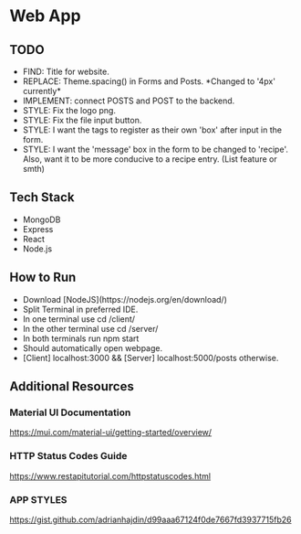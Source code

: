 # Web App

## TODO

<ul>
  <li> FIND: Title for website. 
  <li> REPLACE: Theme.spacing() in Forms and Posts. *Changed to '4px' currently*
  <li> IMPLEMENT: connect POSTS and POST to the backend. 
  <li> STYLE: Fix the logo png. 
  <li> STYLE: Fix the file input button.
  <li> STYLE: I want the tags to register as their own 'box' after input in the form. 
  <li> STYLE: I want the 'message' box in the form to be changed to 'recipe'. Also, want it to be more conducive to a recipe entry. (List feature or smth) 
</ul>

## Tech Stack 

<ul>
  <li> MongoDB
  <li> Express
  <li> React
  <li> Node.js
</ul>

## How to Run

<ul>
  <li> Download [NodeJS](https://nodejs.org/en/download/)
  <li> Split Terminal in preferred IDE. 
  <li> In one terminal use
          cd /client/
  <li> In the other terminal use
          cd /server/
  <li> In both terminals run
      npm start
  <li> Should automatically open webpage. 
  <li> [Client] localhost:3000 && [Server] localhost:5000/posts otherwise. 
</ul>

## Additional Resources

### Material UI Documentation
https://mui.com/material-ui/getting-started/overview/
### HTTP Status Codes Guide
https://www.restapitutorial.com/httpstatuscodes.html
### APP STYLES 
https://gist.github.com/adrianhajdin/d99aaa67124f0de7667fd3937715fb26





